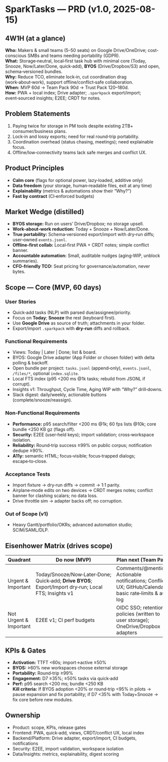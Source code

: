 # SparkTasks — PRD (v1.0, 2025-08-15)

## 4W1H (at a glance)
**Who:** Makers & small teams (5–50 seats) on Google Drive/OneDrive; cost-conscious SMBs and teams needing portability (GDPR).  
**What:** Storage‑neutral, local‑first task hub with minimal core (Today, Snooze, Now/Later/Done, quick‑add), **BYOS** (Drive/Dropbox/S3) and open, schema‑versioned bundles.  
**Why:** Reduce TCO, eliminate lock‑in, cut coordination drag (work‑about‑work), support offline/conflict‑safe collaboration.  
**When:** MVP 60d → Team Pack 90d → Trust Pack 120–180d.  
**How:** PWA + local index; Drive adapter; `.sparkpack` export/import; event‑sourced insights; E2EE; CRDT for notes.

## Problem Statements
1) Paying twice for storage in PM tools despite existing 2TB+ consumer/business plans.  
2) Lock‑in and lossy exports; need for real round‑trip portability.  
3) Coordination overhead (status chasing, meetings); need explainable focus.  
4) Offline/low‑connectivity teams lack safe merges and conflict UX.

## Product Principles
- **Calm core** (flags for optional power, lazy‑loaded, additive only)  
- **Data freedom** (your storage, human‑readable files, exit at any time)  
- **Explainability** (metrics & automations show their “Why?”)  
- **Fast by contract** (CI‑enforced budgets)  

## Market Wedge (distilled)
- **BYOS storage:** Run on users’ Drive/Dropbox; no storage upsell.  
- **Work‑about‑work reduction:** Today + Snooze + Now/Later/Done.  
- **True portability:** Schema‑versioned export/import with dry‑run diffs; user‑owned `events.jsonl`.  
- **Offline‑first collab:** Local‑first PWA + CRDT notes; simple conflict banner.  
- **Accountable automation:** Small, auditable nudges (aging‑WIP, unblock summaries).  
- **CFO‑friendly TCO:** Seat pricing for governance/automation, never bytes.

## Scope — Core (MVP, 60 days)
### User Stories
- Quick‑add tasks (NLP) with parsed due/assignee/priority.  
- Focus on **Today**; **Snooze** the rest (keyboard first).  
- Use **Google Drive** as source of truth; attachments in your folder.  
- Export/import `.sparkpack` with **dry‑run** diffs and rollback.
### Functional Requirements
- Views: Today | Later | Done; list & board.  
- BYOS: Google Drive adapter (App Folder or chosen folder) with delta polling & backoff.  
- Open bundle per project: `tasks.jsonl` (append‑only), `events.jsonl`, `/files/*`, optional `index.sqlite`.  
- Local FTS index (p95 <200 ms @1k tasks; rebuild from JSONL if corrupt).  
- Insights v1: Throughput, Cycle Time, Aging WIP with “Why?” drill‑downs.  
- Slack digest: daily/weekly, actionable buttons (complete/snooze/reassign).
### Non‑Functional Requirements
- **Performance:** p95 search/filter <200 ms @1k; 60 fps lists @10k; core bundle <250 KB gz (flags off).  
- **Security:** E2EE (user‑held keys); import validation; cross‑workspace isolation.  
- **Reliability:** Round‑trip success ≥99% on public corpus; notification dedupe ≥90%.  
- **A11y:** semantic HTML; focus‑visible; focus‑trapped dialogs; escape‑to‑close.
### Acceptance Tests
- Import fixture → dry‑run diffs → commit → 1:1 parity.  
- Airplane‑mode edits on two devices → CRDT merges notes; conflict banner for clashing scalars; no data loss.  
- Drive throttle sim → adapter backs off; no corruption.
### Out of Scope (v1)
- Heavy Gantt/portfolio/OKRs; advanced automation studio; SCIM/SAML/DLP.

## Eisenhower Matrix (drives scope)
| Quadrant | **Do now (MVP)** | **Plan next (Team Pack)** | **Delegate/Integrate** | **Defer** |
|---|---|---|---|---|
| Urgent & Important | Today/Snooze/Now‑Later‑Done; Quick‑add; **Drive BYOS**; Export/Import dry‑run; Local FTS; Insights v1 | Comments/@mentions; Actionable notifications; Conflict UX; GitHub/Calendar; basic rate‑limits & audit log | Slack digest; VS Code quick‑add; Browser share | Gantt/Portfolio; OKRs; copilot authoring |
| Not Urgent & Important | E2EE v1; CI perf budgets | OIDC SSO; retention policies (written to user storage); OneDrive/Dropbox adapters | Webhooks + typed SDK | SCIM/SAML; org DLP |

## KPIs & Gates
- **Activation:** TTFT <60s; import→active ≥50%  
- **BYOS:** ≥60% new workspaces choose external storage  
- **Portability:** Round‑trip ≥99%  
- **Engagement:** D7 ≥35%; ≥50% tasks via quick‑add  
- **Perf:** p95 search <200 ms; bundle <250 KB  
**Kill criteria:** If BYOS adoption <20% or round‑trip <95% in pilots → pause expansion and fix portability; if D7 <35% with Today+Snooze → fix core before new modules.

## Ownership
- Product: scope, KPIs, release gates  
- Frontend: PWA, quick‑add, views, CRDT/conflict UX, local index  
- Backend/Platform: Drive adapter, export/import, CI budgets, notifications  
- Security: E2EE, import validation, workspace isolation  
- Data/Insights: metrics, explainability, digest scoring
